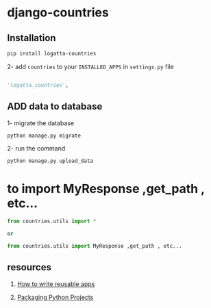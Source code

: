 # django-countries



## Installation

```bash
pip install logatta-countries
```

2- add `countries` to your `INSTALLED_APPS` in `settings.py` file

```python

'logatta_countries',
```


## ADD data to database 

1- migrate the database

```bash
python manage.py migrate
```

2- run the command

```bash
python manage.py upload_data

```


# to import MyResponse ,get_path , etc...

```python
from countries.utils import *

or 

from countries.utils import MyResponse ,get_path , etc...
```



## resources    

1. [How to write reusable apps](https://docs.djangoproject.com/en/4.2/intro/reusable-apps/)

2. [Packaging Python Projects](https://packaging.python.org/en/latest/tutorials/packaging-projects/#uploading-the-distribution-archives)
